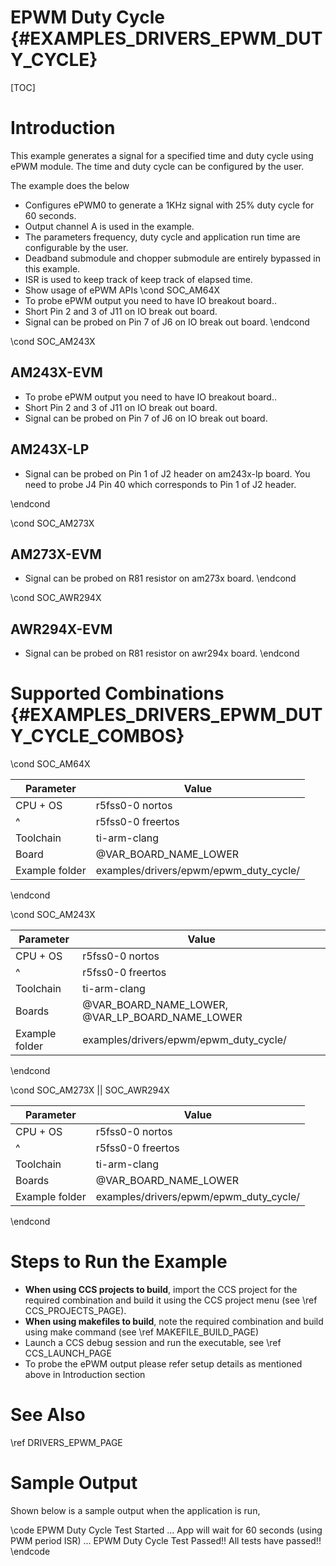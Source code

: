 # EPWM Duty Cycle {#EXAMPLES_DRIVERS_EPWM_DUTY_CYCLE}

[TOC]

# Introduction

This example generates a signal for a specified time and duty cycle using
ePWM module. The time and duty cycle can be configured by the user.

The example does the below
- Configures ePWM0 to generate a 1KHz signal with 25% duty cycle for 60 seconds.
- Output channel A is used in the example.
- The parameters frequency, duty cycle and application run time are configurable by the user.
- Deadband submodule and chopper submodule are entirely bypassed in this example.
- ISR is used to keep track of keep track of elapsed time.
- Show usage of ePWM APIs
\cond SOC_AM64X
- To probe ePWM output you need to have IO breakout board..
- Short Pin 2 and 3 of J11 on IO break out board.
- Signal can be probed on Pin 7 of J6 on IO break out board.
\endcond

\cond SOC_AM243X

## AM243X-EVM
- To probe ePWM output you need to have IO breakout board..
- Short Pin 2 and 3 of J11 on IO break out board.
- Signal can be probed on Pin 7 of J6 on IO break out board.

## AM243X-LP
- Signal can be probed on Pin 1 of J2 header on am243x-lp board.
  You need to probe J4 Pin 40 which corresponds to Pin 1 of J2 header.

\endcond

\cond SOC_AM273X

## AM273X-EVM
- Signal can be probed on R81 resistor on am273x board.
\endcond

\cond SOC_AWR294X

## AWR294X-EVM
- Signal can be probed on R81 resistor on awr294x board.
\endcond

# Supported Combinations {#EXAMPLES_DRIVERS_EPWM_DUTY_CYCLE_COMBOS}

\cond SOC_AM64X

 Parameter      | Value
 ---------------|-----------
 CPU + OS       | r5fss0-0 nortos
 ^              | r5fss0-0 freertos
 Toolchain      | ti-arm-clang
 Board          | @VAR_BOARD_NAME_LOWER
 Example folder | examples/drivers/epwm/epwm_duty_cycle/

\endcond

\cond SOC_AM243X

 Parameter      | Value
 ---------------|-----------
 CPU + OS       | r5fss0-0 nortos
 ^              | r5fss0-0 freertos
 Toolchain      | ti-arm-clang
 Boards         | @VAR_BOARD_NAME_LOWER, @VAR_LP_BOARD_NAME_LOWER
 Example folder | examples/drivers/epwm/epwm_duty_cycle/

\endcond

\cond SOC_AM273X || SOC_AWR294X

 Parameter      | Value
 ---------------|-----------
 CPU + OS       | r5fss0-0 nortos
 ^              | r5fss0-0 freertos
 Toolchain      | ti-arm-clang
 Boards         | @VAR_BOARD_NAME_LOWER
 Example folder | examples/drivers/epwm/epwm_duty_cycle/

\endcond

# Steps to Run the Example

- **When using CCS projects to build**, import the CCS project for the required combination
  and build it using the CCS project menu (see \ref CCS_PROJECTS_PAGE).
- **When using makefiles to build**, note the required combination and build using
  make command (see \ref MAKEFILE_BUILD_PAGE)
- Launch a CCS debug session and run the executable, see \ref CCS_LAUNCH_PAGE
- To probe the ePWM output please refer setup details as mentioned above in Introduction section

# See Also

\ref DRIVERS_EPWM_PAGE

# Sample Output

Shown below is a sample output when the application is run,

\code
EPWM Duty Cycle Test Started ...
App will wait for 60 seconds (using PWM period ISR) ...
EPWM Duty Cycle Test Passed!!
All tests have passed!!
\endcode


